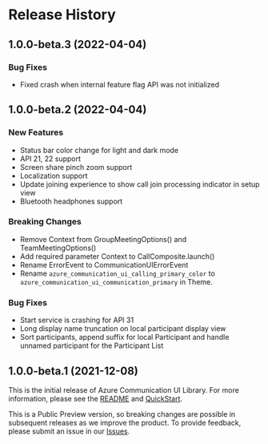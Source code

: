 # Release History

## 1.0.0-beta.3 (2022-04-04)

### Bug Fixes
- Fixed crash when internal feature flag API was not initialized

## 1.0.0-beta.2 (2022-04-04)

### New Features
- Status bar color change for light and dark mode
- API 21, 22 support
- Screen share pinch zoom support
- Localization support
- Update joining experience to show call join processing indicator in setup view
- Bluetooth headphones support

### Breaking Changes
- Remove Context from GroupMeetingOptions() and TeamMeetingOptions()
- Add required parameter Context to CallComposite.launch()
- Rename ErrorEvent to CommunicationUIErrorEvent
- Rename `azure_communication_ui_calling_primary_color` to `azure_communication_ui_communication_primary` in Theme.

### Bug Fixes
- Start service is crashing for API 31
- Long display name truncation on local participant display view
- Sort participants, append suffix for local Participant and handle unnamed participant for the Participant List

## 1.0.0-beta.1 (2021-12-08)
This is the initial release of Azure Communication UI Library. For more information, please see the [README][read_me] and [QuickStart][documentation].

This is a Public Preview version, so breaking changes are possible in subsequent releases as we improve the product. To provide feedback, please submit an issue in our [Issues](https://github.com/Azure/communication-ui-library-android/issues).

<!-- LINKS -->
[read_me]: https://github.com/Azure/communication-ui-library-android/blob/main/README.md
[documentation]: https://docs.microsoft.com/en-us/azure/communication-services/quickstarts/ui-library/get-started-call?tabs=kotlin&pivots=platform-android
